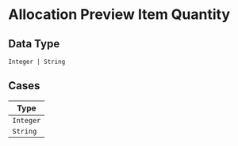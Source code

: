 
# Allocation Preview Item Quantity

## Data Type

`Integer | String`

## Cases

| Type |
|  --- |
| `Integer` |
| `String` |

